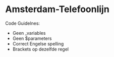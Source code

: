Amsterdam-Telefoonlijn
======================

Code Guidelnes:
 - Geen _variables
 - Geen $parameters
 - Correct Engelse spelling
 - Brackets op dezelfde regel
 
